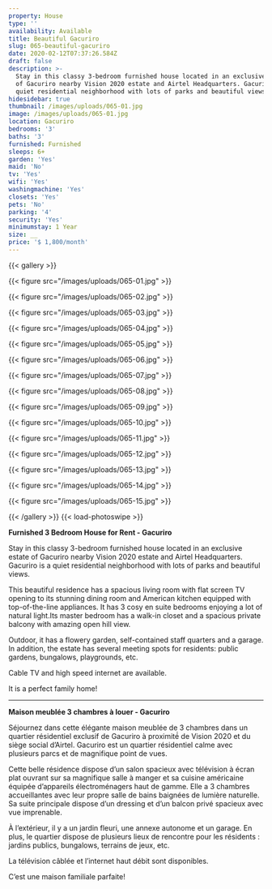 ```yaml
---
property: House
type: ''
availability: Available
title: Beautiful Gacuriro
slug: 065-beautiful-gacuriro
date: 2020-02-12T07:37:26.584Z
draft: false
description: >-
  Stay in this classy 3-bedroom furnished house located in an exclusive estate
  of Gacuriro nearby Vision 2020 estate and Airtel Headquarters. Gacuriro is a
  quiet residential neighborhood with lots of parks and beautiful views.
hidesidebar: true
thumbnail: /images/uploads/065-01.jpg
image: /images/uploads/065-01.jpg
location: Gacuriro
bedrooms: '3'
baths: '3'
furnished: Furnished
sleeps: 6+
garden: 'Yes'
maid: 'No'
tv: 'Yes'
wifi: 'Yes'
washingmachine: 'Yes'
closets: 'Yes'
pets: 'No'
parking: '4'
security: 'Yes'
minimumstay: 1 Year
size: __
price: '$ 1,800/month'
---
```

{{< gallery >}}

{{< figure src="/images/uploads/065-01.jpg" >}}

{{< figure src="/images/uploads/065-02.jpg" >}}

{{< figure src="/images/uploads/065-03.jpg" >}}

{{< figure src="/images/uploads/065-04.jpg" >}}

{{< figure src="/images/uploads/065-05.jpg" >}}

{{< figure src="/images/uploads/065-06.jpg" >}}

{{< figure src="/images/uploads/065-07.jpg" >}}

{{< figure src="/images/uploads/065-08.jpg" >}}

{{< figure src="/images/uploads/065-09.jpg" >}}

{{< figure src="/images/uploads/065-10.jpg" >}}

{{< figure src="/images/uploads/065-11.jpg" >}}

{{< figure src="/images/uploads/065-12.jpg" >}}

{{< figure src="/images/uploads/065-13.jpg" >}}

{{< figure src="/images/uploads/065-14.jpg" >}}

{{< figure src="/images/uploads/065-15.jpg" >}}

{{< /gallery >}} {{< load-photoswipe >}}

**Furnished 3 Bedroom House for Rent - Gacuriro**

Stay in this classy 3-bedroom furnished house located in an exclusive estate of Gacuriro nearby Vision 2020 estate and Airtel Headquarters. Gacuriro is a quiet residential neighborhood with lots of parks and beautiful views.

This beautiful residence has a spacious living room with flat screen TV opening to its stunning dining room and American kitchen equipped with top-of-the-line appliances. It has 3 cosy en suite bedrooms enjoying a lot of natural light.Its master bedroom has a walk-in closet and a spacious private balcony with amazing open hill view.

Outdoor, it has a flowery garden, self-contained staff quarters and a garage. In addition, the estate has several meeting spots for residents: public gardens, bungalows, playgrounds, etc.

Cable TV and high speed internet are available.

It is a perfect family home!

- - -

**Maison meublée 3 chambres à louer - Gacuriro**

Séjournez dans cette élégante maison meublée de 3 chambres dans un quartier résidentiel exclusif de Gacuriro à proximité́ de Vision 2020 et du siège social d’Airtel. Gacuriro est un quartier résidentiel calme avec plusieurs parcs et de magnifique point de vues.

Cette belle résidence dispose d’un salon spacieux avec télévision à écran plat ouvrant sur sa magnifique salle à manger et sa cuisine américaine équipée d’appareils électroménagers haut de gamme. Elle a 3 chambres accueillantes avec leur propre salle de bains baignées de lumière naturelle. Sa suite principale dispose d’un dressing et d’un balcon privé spacieux avec vue imprenable.

À l’extérieur, il y a un jardin fleuri, une annexe autonome et un garage. En plus, le quartier dispose de plusieurs lieux de rencontre pour les résidents : jardins publics, bungalows, terrains de jeux, etc.

La télévision câblée et l’internet haut débit sont disponibles.

C’est une maison familiale parfaite!
